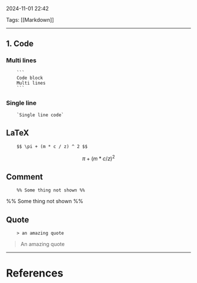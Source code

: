 2024-11-01 22:42

Tags: [[Markdown]]

---

## 1. Code
### Multi lines
```
	```
	Code block
	Multi lines
	```
```

### Single line
```
	`Single line code`
```

## LaTeX
```
	$$ \pi + (m * c / z) ^ 2 $$
```
$$ \pi + (m * c / z) ^ 2 $$

## Comment 
```
	%% Some thing not shown %%
```
%% Some thing not shown %%
## Quote
```
	> an amazing quote
```
> An amazing quote


---
# References